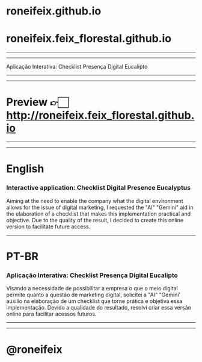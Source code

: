 # roneifeix.github.io

# roneifeix.feix_florestal.github.io
___________________________________________________________________________________________________________
___________________________________________________________________________________________________________
Aplicação Interativa: Checklist Presença Digital Eucalipto
___________________________________________________________________________________________________________
___________________________________________________________________________________________________________

# Preview  👉🏻 http://roneifeix.feix_florestal.github.io
___________________________________________________________________________________________________________
___________________________________________________________________________________________________________

# English

### Interactive application: Checklist Digital Presence Eucalyptus

Aiming at the need to enable the company what the digital environment allows for the issue of digital marketing, I requested the "AI" "Gemini" aid in the elaboration of a checklist that makes this implementation practical and objective. Due to the quality of the result,
I decided to create this online version to facilitate future access.

___________________________________________________________________________________________________________

# PT-BR

### Aplicação Interativa: Checklist Presença Digital Eucalipto

Visando a necessidade de possibilitar a empresa o que o meio digital permite quanto a questão de marketing digital, solicitei a "AI" "Gemini' auxilio na elaboração de um checklist que torne prática e objetiva essa implementação. Devido a qualidade do resultado, resolvi criar essa versão online para facilitar acessos futuros.

___________________________________________________________________________________________________________
___________________________________________________________________________________________________________


# @roneifeix
